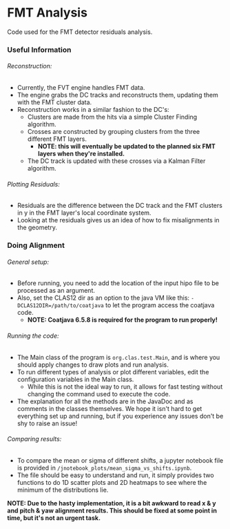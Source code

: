 # FMT Analysis
Code used for the FMT detector residuals analysis.

### Useful Information
###### Reconstruction:
* Currently, the FVT engine handles FMT data.
* The engine grabs the DC tracks and reconstructs them, updating them with the FMT cluster data.
* Reconstruction works in a similar fashion to the DC's:
    * Clusters are made from the hits via a simple Cluster Finding algorithm.
    * Crosses are constructed by grouping clusters from the three different FMT layers.
        * **NOTE: this will eventually be updated to the planned six FMT layers when they're
          installed.**
    * The DC track is updated with these crosses via a Kalman Filter algorithm.

###### Plotting Residuals:
* Residuals are the difference between the DC track and the FMT clusters in y in the FMT layer's
  local coordinate system.
* Looking at the residuals gives us an idea of how to fix misalignments in the geometry.

### Doing Alignment
###### General setup:
* Before running, you need to add the location of the input hipo file to be processed as an
  argument.
* Also, set the CLAS12 dir as an option to the java VM like this:
  `-DCLAS12DIR=/path/to/coatjava` to let the program access the coatjava code.
    * **NOTE: Coatjava 6.5.8 is required for the program to run properly!**

###### Running the code:
* The Main class of the program is `org.clas.test.Main`, and is where you should apply changes to
  draw plots and run analysis.
* To run different types of analysis or plot different variables, edit the configuration variables
  in the Main class.
    * While this is not the ideal way to run, it allows for fast testing without changing the
      command used to execute the code.
* The explanation for all the methods are in the JavaDoc and as comments in the classes themselves.
  We hope it isn't hard to get everything set up and running, but if you experience any issues don't
  be shy to raise an issue!

###### Comparing results:
* To compare the mean or sigma of different shifts, a jupyter notebook file is provided in
  `/jnotebook_plots/mean_sigma_vs_shifts.ipynb`.
* The file should be easy to understand and run, it simply provides two functions to do 1D scatter
  plots and 2D heatmaps to see where the minimum of the distributions lie.

**NOTE: Due to the hasty implementation, it is a bit awkward to read x & y and pitch & yaw alignment
results. This should be fixed at some point in time, but it's not an urgent task.**
